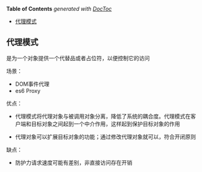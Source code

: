 <!-- START doctoc generated TOC please keep comment here to allow auto update -->
<!-- DON'T EDIT THIS SECTION, INSTEAD RE-RUN doctoc TO UPDATE -->
**Table of Contents**  *generated with [DocToc](https://github.com/thlorenz/doctoc)*

- [代理模式](#%E4%BB%A3%E7%90%86%E6%A8%A1%E5%BC%8F)

<!-- END doctoc generated TOC please keep comment here to allow auto update -->

## 代理模式
是为一个对象提供一个代替品或者占位符，以便控制它的访问

场景：
- DOM事件代理
- es6 Proxy

优点：
- 代理模式将代理对象与被调用对象分离，降低了系统的耦合度。代理模式在客户端和目标对象之间起到一个中介作用，这样起到保护目标对象的作用

- 代理对象可以扩展目标对象的功能；通过修改代理对象就可以，符合开闭原则

缺点：
- 防护力请求速度可能有差别，非直接访问存在开销